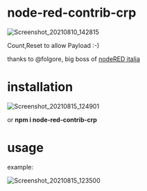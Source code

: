 # node-red-contrib-crp

![Screenshot_20210810_142815](https://user-images.githubusercontent.com/68069659/128866938-794eceb9-c1a6-4889-878b-0c9c5a1d0ea3.png)


Count,Reset to allow Payload  :-)

thanks to @folgore, big boss of [nodeRED italia](https://t.me/noderedIT)

# installation

![Screenshot_20210815_124901](https://user-images.githubusercontent.com/68069659/129475979-7d52f4ab-5ff7-4cff-8e35-eda76204aa94.png)

or **npm i node-red-contrib-crp**

# usage

example:

![Screenshot_20210815_123500](https://user-images.githubusercontent.com/68069659/129476049-ac26df3d-69ee-4196-868a-e939e8ecac4a.png)
